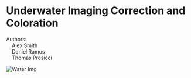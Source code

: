 # Underwater Imaging Correction and Coloration
Authors: <br>
&nbsp;&nbsp;&nbsp;  Alex Smith<br>
&nbsp;&nbsp;&nbsp;  Daniel Ramos<br>
&nbsp;&nbsp;&nbsp;  Thomas Presicci<br>

<img src="[pic_trulli.jpg](https://i.insider.com/5dd69e19fd9db23c606b0e92?width=700)" alt="Water Img">
